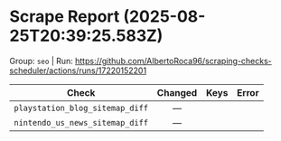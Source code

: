 # Scrape Report (2025-08-25T20:39:25.583Z)

Group: `seo`  |  Run: https://github.com/AlbertoRoca96/scraping-checks-scheduler/actions/runs/17220152201

| Check | Changed | Keys | Error |
|---|:---:|:--|:--|
| `playstation_blog_sitemap_diff` | — |  |  |
| `nintendo_us_news_sitemap_diff` | — |  |  |
